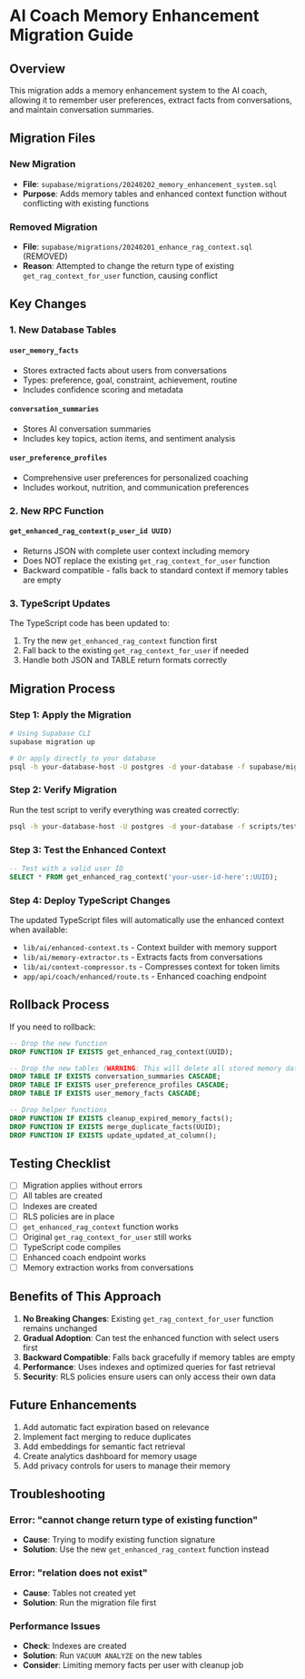 # AI Coach Memory Enhancement Migration Guide

## Overview
This migration adds a memory enhancement system to the AI coach, allowing it to remember user preferences, extract facts from conversations, and maintain conversation summaries.

## Migration Files

### New Migration
- **File**: `supabase/migrations/20240202_memory_enhancement_system.sql`
- **Purpose**: Adds memory tables and enhanced context function without conflicting with existing functions

### Removed Migration
- **File**: `supabase/migrations/20240201_enhance_rag_context.sql` (REMOVED)
- **Reason**: Attempted to change the return type of existing `get_rag_context_for_user` function, causing conflict

## Key Changes

### 1. New Database Tables

#### `user_memory_facts`
- Stores extracted facts about users from conversations
- Types: preference, goal, constraint, achievement, routine
- Includes confidence scoring and metadata

#### `conversation_summaries`
- Stores AI conversation summaries
- Includes key topics, action items, and sentiment analysis

#### `user_preference_profiles`
- Comprehensive user preferences for personalized coaching
- Includes workout, nutrition, and communication preferences

### 2. New RPC Function

#### `get_enhanced_rag_context(p_user_id UUID)`
- Returns JSON with complete user context including memory
- Does NOT replace the existing `get_rag_context_for_user` function
- Backward compatible - falls back to standard context if memory tables are empty

### 3. TypeScript Updates

The TypeScript code has been updated to:
1. Try the new `get_enhanced_rag_context` function first
2. Fall back to the existing `get_rag_context_for_user` if needed
3. Handle both JSON and TABLE return formats correctly

## Migration Process

### Step 1: Apply the Migration

```bash
# Using Supabase CLI
supabase migration up

# Or apply directly to your database
psql -h your-database-host -U postgres -d your-database -f supabase/migrations/20240202_memory_enhancement_system.sql
```

### Step 2: Verify Migration

Run the test script to verify everything was created correctly:

```bash
psql -h your-database-host -U postgres -d your-database -f scripts/test-migration.sql
```

### Step 3: Test the Enhanced Context

```sql
-- Test with a valid user ID
SELECT * FROM get_enhanced_rag_context('your-user-id-here'::UUID);
```

### Step 4: Deploy TypeScript Changes

The updated TypeScript files will automatically use the enhanced context when available:
- `lib/ai/enhanced-context.ts` - Context builder with memory support
- `lib/ai/memory-extractor.ts` - Extracts facts from conversations
- `lib/ai/context-compressor.ts` - Compresses context for token limits
- `app/api/coach/enhanced/route.ts` - Enhanced coaching endpoint

## Rollback Process

If you need to rollback:

```sql
-- Drop the new function
DROP FUNCTION IF EXISTS get_enhanced_rag_context(UUID);

-- Drop the new tables (WARNING: This will delete all stored memory data)
DROP TABLE IF EXISTS conversation_summaries CASCADE;
DROP TABLE IF EXISTS user_preference_profiles CASCADE;
DROP TABLE IF EXISTS user_memory_facts CASCADE;

-- Drop helper functions
DROP FUNCTION IF EXISTS cleanup_expired_memory_facts();
DROP FUNCTION IF EXISTS merge_duplicate_facts(UUID);
DROP FUNCTION IF EXISTS update_updated_at_column();
```

## Testing Checklist

- [ ] Migration applies without errors
- [ ] All tables are created
- [ ] Indexes are created
- [ ] RLS policies are in place
- [ ] `get_enhanced_rag_context` function works
- [ ] Original `get_rag_context_for_user` still works
- [ ] TypeScript code compiles
- [ ] Enhanced coach endpoint works
- [ ] Memory extraction works from conversations

## Benefits of This Approach

1. **No Breaking Changes**: Existing `get_rag_context_for_user` function remains unchanged
2. **Gradual Adoption**: Can test the enhanced function with select users first
3. **Backward Compatible**: Falls back gracefully if memory tables are empty
4. **Performance**: Uses indexes and optimized queries for fast retrieval
5. **Security**: RLS policies ensure users can only access their own data

## Future Enhancements

1. Add automatic fact expiration based on relevance
2. Implement fact merging to reduce duplicates
3. Add embeddings for semantic fact retrieval
4. Create analytics dashboard for memory usage
5. Add privacy controls for users to manage their memory

## Troubleshooting

### Error: "cannot change return type of existing function"
- **Cause**: Trying to modify existing function signature
- **Solution**: Use the new `get_enhanced_rag_context` function instead

### Error: "relation does not exist"
- **Cause**: Tables not created yet
- **Solution**: Run the migration file first

### Performance Issues
- **Check**: Indexes are created
- **Solution**: Run `VACUUM ANALYZE` on the new tables
- **Consider**: Limiting memory facts per user with cleanup job